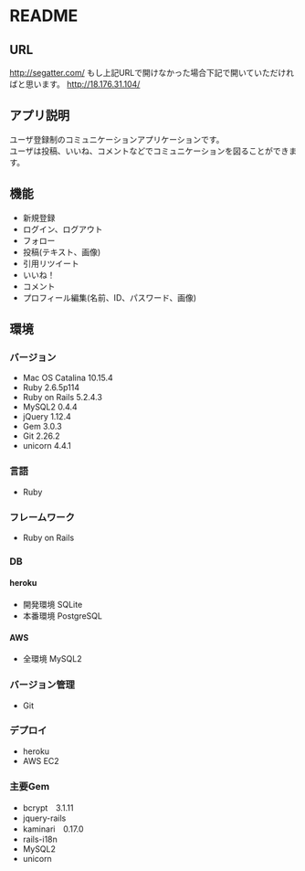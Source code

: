 # README

## URL
http://segatter.com/
もし上記URLで開けなかった場合下記で開いていただければと思います。
http://18.176.31.104/

## アプリ説明
ユーザ登録制のコミュニケーションアプリケーションです。  
ユーザは投稿、いいね、コメントなどでコミュニケーションを図ることができます。

## 機能
- 新規登録
- ログイン、ログアウト
- フォロー
- 投稿(テキスト、画像)
- 引用リツイート
- いいね！
- コメント
- プロフィール編集(名前、ID、パスワード、画像)

## 環境

### バージョン
- Mac OS Catalina 10.15.4
- Ruby 2.6.5p114
- Ruby on Rails 5.2.4.3
- MySQL2 0.4.4
- jQuery 1.12.4
- Gem 3.0.3
- Git 2.26.2
- unicorn 4.4.1

### 言語
- Ruby

### フレームワーク
- Ruby on Rails

### DB
#### heroku
- 開発環境 SQLite
- 本番環境 PostgreSQL
#### AWS
- 全環境 MySQL2

### バージョン管理
- Git

### デプロイ
- heroku
- AWS EC2

### 主要Gem
- bcrypt　3.1.11
- jquery-rails
- kaminari　0.17.0
- rails-i18n
- MySQL2
- unicorn
